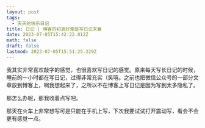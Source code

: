 ```yaml
---
layout: post
tags:
  - 天天的快乐日记
title: 日记 | 博客的初衷好像是写日记来着
date: 2023-07-05T15:42:22.012Z
math: false
draft: false
lastmod: 2023-07-05T15:51:25.229Z
---
```

我其实非常喜欢敲字的感觉，也很喜欢写日记的感觉。原来每天写长日记的时候，睡前的一小时都在写日记，过得非常充实（笑嘻。之前也把微信公众号的一部分文章放到博客上，啊我想起来了，之所以不在博客上写日记是因为写到太多隐私了。

那怎么办呢，那我收着点写吧。

那天在火车上非常想写可是只能在手机上写，下次我要试试打开震动写，看会不会更有感觉一点。